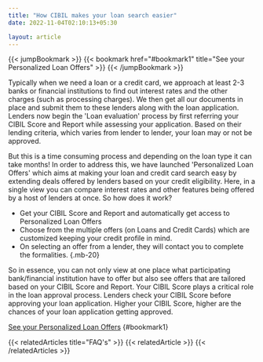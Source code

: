 ```yaml
---
title: "How CIBIL makes your loan search easier"
date: 2022-11-04T02:10:13+05:30

layout: article
---
```


{{< jumpBookmark >}}
  {{< bookmark href="#bookmark1" title="See your Personalized Loan Offers" >}}
{{< /jumpBookmark >}}

Typically when we need a loan or a credit card, we approach at least 2-3 banks or financial institutions to find out interest rates and the other charges (such as processing charges). We then get all our documents in place and submit them to these lenders along with the loan application. Lenders now begin the 'Loan evaluation' process by first referring your CIBIL Score and Report while assessing your application. Based on their lending criteria, which varies from lender to lender, your loan may or not be approved.

But this is a time consuming process and depending on the loan type it can take months! In order to address this, we have launched 'Personalized Loan Offers' which aims at making your loan and credit card search easy by extending deals offered by lenders based on your credit eligibility. Here, in a single view you can compare interest rates and other features being offered by a host of lenders at once. So how does it work?

* Get your CIBIL Score and Report and automatically get access to Personalized Loan Offers 
* Choose from the multiple offers (on Loans and Credit Cards) which are customized keeping your credit profile in mind.
* On selecting an offer from a lender, they will contact you to complete the formalities.
{.mb-20}

So in essence, you can not only view at one place what participating bank/financial institution have to offer but also see offers that are tailored based on your CIBIL Score and Report. Your CIBIL Score plays a critical role in the loan approval process. Lenders check your CIBIL Score before approving your loan application. Higher your CIBIL Score, higher are the chances of your loan application getting approved.

[See your Personalized Loan Offers](https://myscore.cibil.com/CreditView/loanOffers.page?enterprise=CIBIL)
{#bookmark1}


{{< relatedArticles title="FAQ's" >}}
  {{< relatedArticle >}}
{{< /relatedArticles >}}